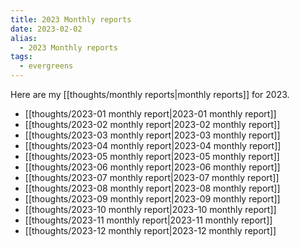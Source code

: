 ```yaml
---
title: 2023 Monthly reports
date: 2023-02-02
alias:
  - 2023 Monthly reports
tags:
  - evergreens
---
```

Here are my [[thoughts/monthly reports|monthly reports]] for 2023.

- [[thoughts/2023-01 monthly report|2023-01 monthly report]]
- [[thoughts/2023-02 monthly report|2023-02 monthly report]]
- [[thoughts/2023-03 monthly report|2023-03 monthly report]]
- [[thoughts/2023-04 monthly report|2023-04 monthly report]]
- [[thoughts/2023-05 monthly report|2023-05 monthly report]]
- [[thoughts/2023-06 monthly report|2023-06 monthly report]]
- [[thoughts/2023-07 monthly report|2023-07 monthly report]]
- [[thoughts/2023-08 monthly report|2023-08 monthly report]]
- [[thoughts/2023-09 monthly report|2023-09 monthly report]]
- [[thoughts/2023-10 monthly report|2023-10 monthly report]]
- [[thoughts/2023-11 monthly report|2023-11 monthly report]]
- [[thoughts/2023-12 monthly report|2023-12 monthly report]]